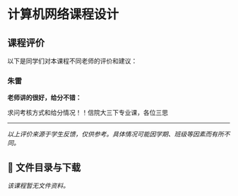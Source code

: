 # 计算机网络课程设计

## 课程评价

以下是同学们对本课程不同老师的评价和建议：

### 朱雷

**老师讲的很好，给分不错：**

求问考核方式和给分情况！！信院大三下专业课，各位三思

---

*以上评价来源于学生反馈，仅供参考。具体情况可能因学期、班级等因素而有所不同。*
## 📄 文件目录与下载

_该课程暂无文件资料。_
